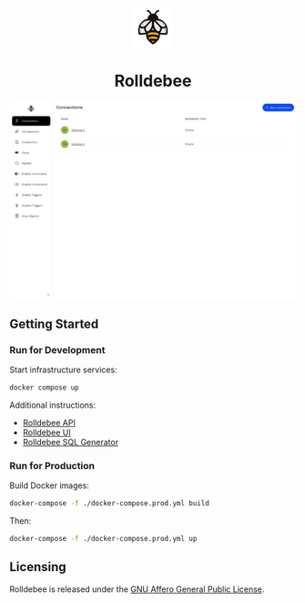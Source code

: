<!-- markdownlint-disable MD033 MD041 -->
<p align="center">
  <img height="70" src="assets/brand.svg"/>
  <h1 align="center">Rolldebee</h1>
</p>

![](./assets/screencast.gif)

## Getting Started

### Run for Development

Start infrastructure services:

```sh
docker compose up
```

Additional instructions:

- [Rolldebee API](api/README.md)
- [Rolldebee UI](ui/README.md)
- [Rolldebee SQL Generator](sqlgen/README.md)

### Run for Production

Build Docker images:

```sh
docker-compose -f ./docker-compose.prod.yml build
```

Then:

```sh
docker-compose -f ./docker-compose.prod.yml up
```

## Licensing

Rolldebee is released under the [GNU Affero General Public License](./LICENSE).

